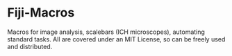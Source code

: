 # Fiji-Macros
Macros for image analysis, scalebars (ICH microscopes), automating standard tasks. All are covered under an MIT License, so can be freely used and distributed.
